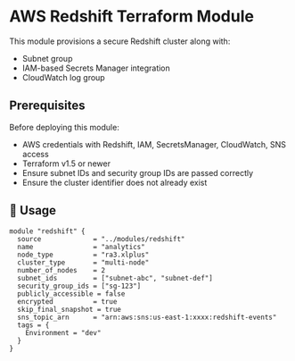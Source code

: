 # AWS Redshift Terraform Module

This module provisions a secure Redshift cluster along with:
- Subnet group
- IAM-based Secrets Manager integration
- CloudWatch log group

##  Prerequisites

Before deploying this module:

- AWS credentials with Redshift, IAM, SecretsManager, CloudWatch, SNS access
- Terraform v1.5 or newer
- Ensure subnet IDs and security group IDs are passed correctly
- Ensure the cluster identifier does not already exist

## 🚀 Usage

```hcl
module "redshift" {
  source             = "../modules/redshift"
  name               = "analytics"
  node_type          = "ra3.xlplus"
  cluster_type       = "multi-node"
  number_of_nodes    = 2
  subnet_ids         = ["subnet-abc", "subnet-def"]
  security_group_ids = ["sg-123"]
  publicly_accessible = false
  encrypted          = true
  skip_final_snapshot = true
  sns_topic_arn      = "arn:aws:sns:us-east-1:xxxx:redshift-events"
  tags = {
    Environment = "dev"
  }
}
